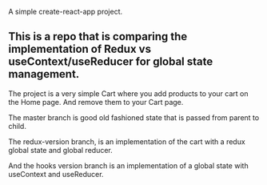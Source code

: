 A simple create-react-app project.

## This is a repo that is comparing the implementation of Redux vs useContext/useReducer for global state management.

The project is a very simple Cart where you add products to your cart on the Home page. And remove them to your Cart page.

The master branch is good old fashioned state that is passed from parent to child.

The redux-version branch, is an implementation of the cart with a redux global state and global reducer.

And the hooks version branch is an implementation of a global state with useContext and useReducer.

